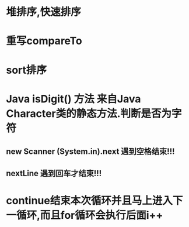 # 堆排序,快速排序
# 重写compareTo

# sort排序

# Java isDigit() 方法 来自Java Character类的静态方法.判断是否为字符



## **new Scanner (System.in).next 遇到空格结束!!!**

## **nextLine 遇到回车才结束!!!**

# continue结束本次循环并且马上进入下一循环,而且**for循环会执行后面i++**